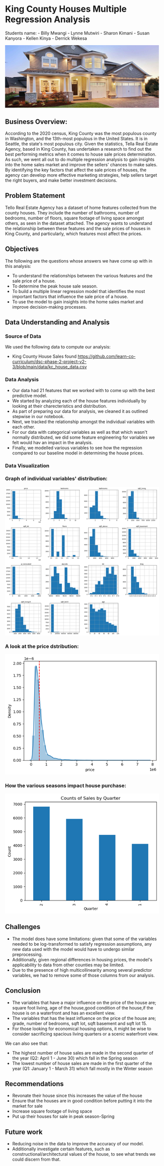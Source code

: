 # King County Houses Multiple Regression Analysis

Students name:
    - Billy Mwangi
    - Lynne Mutwiri
    - Sharon Kimani
    - Susan Kanyora
    - Kellen Kinya 
    - Derrick Wekesa

![Graph](Image_2.jpg)


## Business Overview:
According to the 2020 census, King County was the most populous county in Washington, and the 13th-most populous in the United States. It is in Seattle, the state's most populous city. Given the statistics, Tella Real Estate Agency, based in King County, has undertaken a research to find out the best performing metrics when it comes to house sale prices determination. As such, we went all out to do multiple regression analysis to gain insights into the home sales market and improve the sellers' chances to make sales. By identifying the key factors that affect the sale prices of houses, the agency can develop more effective marketing strategies, help sellers target the right buyers, and make better investment decisions.


## Problem Statement
Tello Real Estate Agency has a dataset of home features collected from the county houses. They include the number of bathrooms, number of bedrooms, number of floors, square footage of living space amongst others, as seen in the dataset attached. The agency wants to understand the relationship between these features and the sale prices of houses in King County, and particularly, which features most affect the prices. 

## Objectives
The following are the questions whose answers we have come up with in this analysis:
* To understand the relationships between the various features and the sale price of a house.
* To determine the peak house sale season.
* To build a multiple linear regression model that identifies the most important factors that influence the sale price of a house.
* To use the model to gain insights into the home sales market and improve decision-making processes.



## Data Understanding and Analysis

### Source of Data
We used the following data to compute our analysis:
* King County House Sales found https://github.com/learn-co-curriculum/dsc-phase-2-project-v2-3/blob/main/data/kc_house_data.csv 

### Data Analysis
* Our data had 21 features that we worked with to come up with the best predictive model.
* We started by analyzing each of the house features individually by looking at their charecteristics and distribution.
* As part of preparing our data for analysis, we cleaned it as outlined stepwise in our notebook.
* Next, we tracked the relationship amongst the individual variables with each other.
* For our data with categorical variables as well as that which wasn't normally distributed, we did some feature engineering for variables we felt would hav an impact in the analysis.
* Finally, we modelled various variables to see how the regression compared to our baseline model in determining the house prices.

### Data Visualization

### Graph of individual variables' distribution:
![Graph](Graph_1.png)

### A look at the price dstribution:
![Graph](price_distribution.png)

### How the various seasons impact house purchase:
![Graph](quarters.png)

## Challenges
* The model does have some limitations: given that some of the variables needed to be log-transformed to satisfy regression assumptions, any new data used with the model would have to undergo similar preprocessing. 
* Additionally, given regional differences in housing prices, the model's applicability to data from other counties may be limited. 
* Due to the presence of high multicollinearity among several predictor variables, we had to remove some of those columns from our analysis.

## Conclusion
* The variables that have a major influence on the price of the house are; square foot living, age of the house,good condition of the house,if the house is on a waterfront and has an excellent view.
* The variables that has the least influence on the price of the house are; grade, number of bedrooms, sqft lot, sqft basement and sqft lot 15.
* For those looking for economical housing options, it might be wise to consider sacrificing spacious living quarters or a scenic waterfront view.


We can also see that:

- The highest number of house sales are made in the second quarter of the year (Q2: April 1 - June 30) which fall in the Spring season
- The lowest number of house sales are made in the first quarter of the year (Q1: January 1 - March 31) which fall mostly in the Winter season

## Recommendations
* Revonate their house since this increases the value of the house
* Ensure that the houses are in good condition before putting it into the market for sale
* Increase square footage of living space 
* Put up their houses for sale in peak season-Spring

## Future work
* Reducing noise in the data to improve the accuracy of our model. 
* Additionally investigate certain features, such as constructional/architectural values of the house, to see what trends we could discern from that. 
